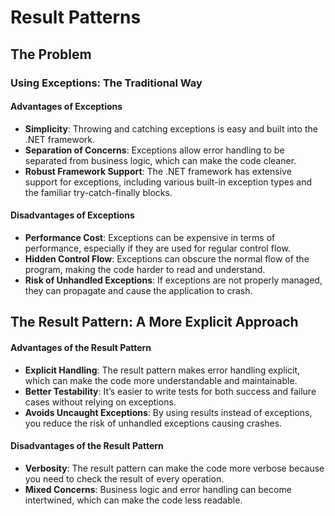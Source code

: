 ﻿# Result Patterns

## The Problem

### Using Exceptions: The Traditional Way

#### Advantages of Exceptions

- **Simplicity**: Throwing and catching exceptions is easy and built into the .NET framework.
- **Separation of Concerns**: Exceptions allow error handling to be separated from business logic, which can make the code cleaner.
- **Robust Framework Support**: The .NET framework has extensive support for exceptions, including various built-in exception types and the familiar try-catch-finally blocks.

#### Disadvantages of Exceptions

- **Performance Cost**: Exceptions can be expensive in terms of performance, especially if they are used for regular control flow.
- **Hidden Control Flow**: Exceptions can obscure the normal flow of the program, making the code harder to read and understand.
- **Risk of Unhandled Exceptions**: If exceptions are not properly managed, they can propagate and cause the application to crash.

## The Result Pattern: A More Explicit Approach

#### Advantages of the Result Pattern

- **Explicit Handling**: The result pattern makes error handling explicit, which can make the code more understandable and maintainable.
- **Better Testability**: It’s easier to write tests for both success and failure cases without relying on exceptions.
- **Avoids Uncaught Exceptions**: By using results instead of exceptions, you reduce the risk of unhandled exceptions causing crashes.

#### Disadvantages of the Result Pattern

- **Verbosity**: The result pattern can make the code more verbose because you need to check the result of every operation.
- **Mixed Concerns**: Business logic and error handling can become intertwined, which can make the code less readable.



